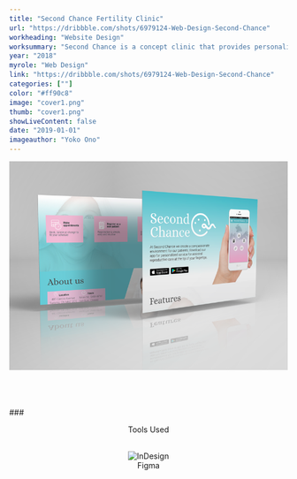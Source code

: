 ```yaml
---
title: "Second Chance Fertility Clinic"
url: "https://dribbble.com/shots/6979124-Web-Design-Second-Chance"
workheading: "Website Design"
worksummary: "Second Chance is a concept clinic that provides personalized fertility treatment for patients. We created a mobile app and web layout for the client, with color palettes, typography, layouts and 8 features for the mobile app."
year: "2018"
myrole: "Web Design"
link: "https://dribbble.com/shots/6979124-Web-Design-Second-Chance"
categories: [""]
color: "#ff90c8"
image: "cover1.png"
thumb: "cover1.png"
showLiveContent: false
date: "2019-01-01"
imageauthor: "Yoko Ono"
---
```


<div class="photo-grid-container">
<div class="photo-grid">
<img src="cover1.png" />
</div>
</div>

<br/><br/><br/>
###<div style="text-align:center">Tools Used</div>
<br/>

<div class="tools-grid-img" style="text-align:center">

<div class="grid-img">
<img src="https://66.media.tumblr.com/9f4c2598ee3f12d78d35065639f8e243/tumblr_pwpk1jX3UZ1taz7avo1_500.png" alt="InDesign" width="50"></img>
    <div class="tools-grid-img-description">
     Figma
    </div>
</div>

</div>